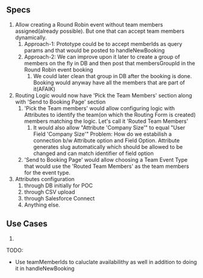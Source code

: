## Specs

1. Allow creating a Round Robin event without team members assigned(already possible). But one that can accept team members dynamically.
    1. Approach-1: Prototype could be to accept memberIds as query params and that would be posted to handleNewBooking
    2. Approach-2: We can improve upon it later to create a group of members on the fly in DB and then post that membersGroupId in the Round Robin event booking
        1. We could later clean that group in DB after the booking is done. Booking would anyway have all the members that are part of it(AFAIK)
2. Routing Logic would now have 'Pick the Team Members' section along with 'Send to Booking Page' section
    1. 'Pick the Team members' would allow configuring logic with Attributes to identify the team(on which the Routing Form is created) members matching the logic. Let's call it 'Routed Team Members'
        1. It would also allow "Attribute 'Company Size'" to equal "User Field 'Company Size'"
            Problem: How do we estabilish a connection b/w Attribute option and Field Option. Attribute generates slug automatically which should be allowed to be changed and can match identifier of field option
    2. 'Send to Booking Page' would allow choosing a Team Event Type that would use the 'Routed Team Members' as the team members for the event type.
3. Attributes configuration
    1. through DB initially for POC
    2. through CSV upload
    3. through Salesforce Connect
    4. Anything else.

## Use Cases
1. 


TODO:
- Use teamMemberIds to caluclate availabilithy as well in addition to doing it in handleNewBooking
